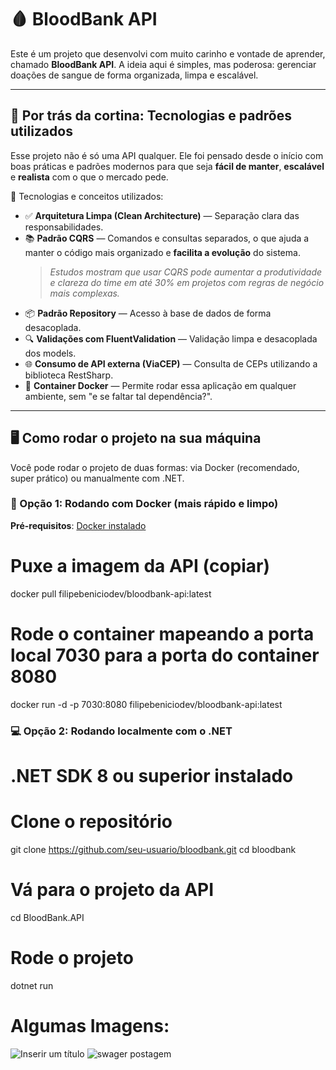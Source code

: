 # 🩸 BloodBank API

Este é um projeto que desenvolvi com muito carinho e vontade de aprender, chamado **BloodBank API**. A ideia aqui é simples, mas poderosa: gerenciar doações de sangue de forma organizada, limpa e escalável.

---

## 🚀 Por trás da cortina: Tecnologias e padrões utilizados

Esse projeto não é só uma API qualquer. Ele foi pensado desde o início com boas práticas e padrões modernos para que seja **fácil de manter**, **escalável** e **realista** com o que o mercado pede.

🔧 Tecnologias e conceitos utilizados:

- ✅ **Arquitetura Limpa (Clean Architecture)** — Separação clara das responsabilidades.
- 📚 **Padrão CQRS** — Comandos e consultas separados, o que ajuda a manter o código mais organizado e **facilita a evolução** do sistema.  
  > *Estudos mostram que usar CQRS pode aumentar a produtividade e clareza do time em até 30% em projetos com regras de negócio mais complexas.*
- 📦 **Padrão Repository** — Acesso à base de dados de forma desacoplada.
- 🔍 **Validações com FluentValidation** — Validação limpa e desacoplada dos models.
- 🌐 **Consumo de API externa (ViaCEP)** — Consulta de CEPs utilizando a biblioteca RestSharp.
- 🐳 **Container Docker** — Permite rodar essa aplicação em qualquer ambiente, sem "e se faltar tal dependência?".

---

## 🖥️ Como rodar o projeto na sua máquina

Você pode rodar o projeto de duas formas: via Docker (recomendado, super prático) ou manualmente com .NET.

### 🔁 Opção 1: Rodando com Docker (mais rápido e limpo)

**Pré-requisitos**: [Docker instalado](https://www.docker.com/products/docker-desktop/)

# Puxe a imagem da API (copiar)
docker pull filipebeniciodev/bloodbank-api:latest

# Rode o container mapeando a porta local 7030 para a porta do container 8080
docker run -d -p 7030:8080 filipebeniciodev/bloodbank-api:latest

### 💻 Opção 2: Rodando localmente com o .NET
# .NET SDK 8 ou superior instalado
# Clone o repositório
git clone https://github.com/seu-usuario/bloodbank.git
cd bloodbank

# Vá para o projeto da API
cd BloodBank.API

# Rode o projeto
dotnet run



# Algumas Imagens:
![Inserir um título](https://github.com/user-attachments/assets/86aaec5f-4b0b-416e-9e95-2e41cb9855dc)
![swager postagem](https://github.com/user-attachments/assets/41843233-101c-426a-8e60-4862ab9be3f2)
